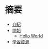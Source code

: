# 摘要

* [介紹](README.md)
* [開始](start/start-README.md)
    * [Hello World](start/start-helloworld.md)
* [學習資源](resource/resource-README.md)